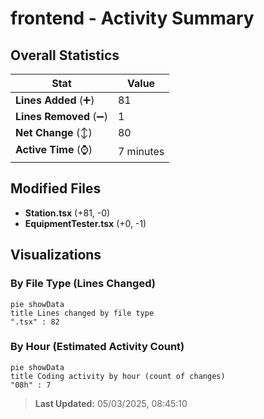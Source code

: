 # frontend - Activity Summary 

## Overall Statistics

| Stat                   | Value                                                             |
| ---------------------- | ----------------------------------------------------------------- |
| **Lines Added** (➕)   | 81                                          |
| **Lines Removed** (➖) | 1                                        |
| **Net Change** (↕)    | 80                |
| **Active Time** (⌚)   | 7 minutes |


## Modified Files
- **Station.tsx** (+81, -0)
- **EquipmentTester.tsx** (+0, -1)

## Visualizations

### By File Type (Lines Changed)

```mermaid
pie showData
title Lines changed by file type
".tsx" : 82
```

### By Hour (Estimated Activity Count)

```mermaid
pie showData
title Coding activity by hour (count of changes)
"08h" : 7
```


> **Last Updated:** 05/03/2025, 08:45:10